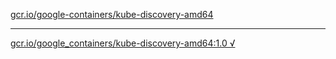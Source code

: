 [gcr.io/google-containers/kube-discovery-amd64](https://hub.docker.com/r/sqeven/kube-discovery-amd64/tags/) 

----
[gcr.io/google_containers/kube-discovery-amd64:1.0 √](https://hub.docker.com/r/sqeven/kube-discovery-amd64/tags/)

